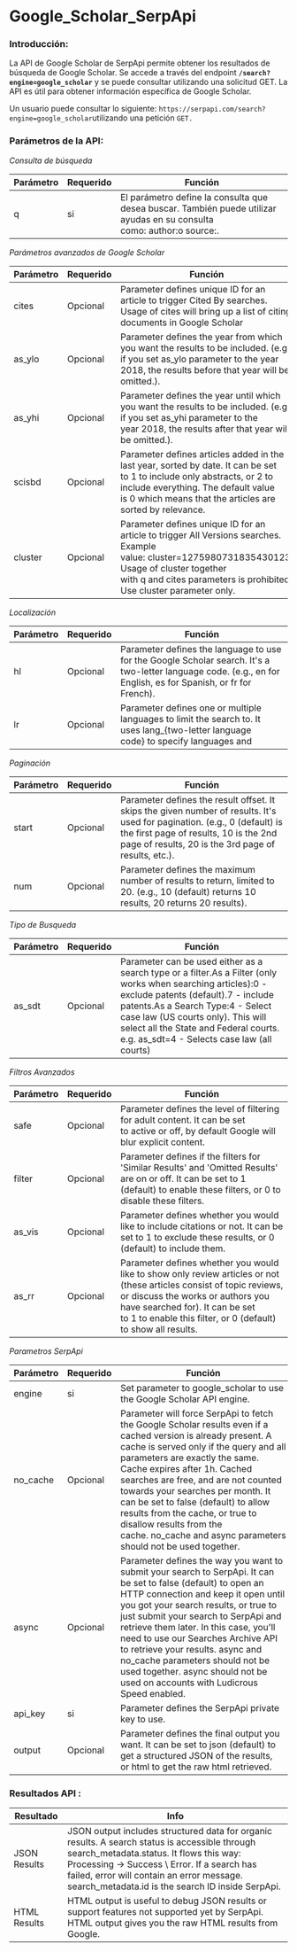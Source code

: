 # Google_Scholar_SerpApi

### **Introducción:**

La API de Google Scholar de SerpApi permite obtener los resultados de búsqueda de Google Scholar. Se accede a través del endpoint **`/search?engine=google_scholar`** y se puede consultar utilizando una solicitud GET. La API es útil para obtener información específica de Google Scholar.

Un usuario puede consultar lo siguiente: `https://serpapi.com/search?engine=google_scholar`utilizando una petición `GET.`

### **Parámetros de la API**:

*Consulta de búsqueda*

| Parámetro | Requerido | Función |
| --- | --- | --- |
| q | si | El parámetro define la consulta que desea buscar. También puede utilizar ayudas en su consulta como: author:o source:. |

*Parámetros avanzados de Google Scholar*

| Parámetro | Requerido | Función |
| --- | --- | --- |
| cites | Opcional | Parameter defines unique ID for an article to trigger Cited By searches. Usage of cites will bring up a list of citing documents in Google Scholar |
| as_ylo | Opcional | Parameter defines the year from which you want the results to be included. (e.g. if you set as_ylo parameter to the year 2018, the results before that year will be omitted.). |
| as_yhi | Opcional | Parameter defines the year until which you want the results to be included. (e.g. if you set as_yhi parameter to the year 2018, the results after that year will be omitted.). |
| scisbd | Opcional | Parameter defines articles added in the last year, sorted by date. It can be set to 1 to include only abstracts, or 2 to include everything. The default value is 0 which means that the articles are sorted by relevance. |
| cluster | Opcional | Parameter defines unique ID for an article to trigger All Versions searches. Example value: cluster=1275980731835430123. Usage of cluster together with q and cites parameters is prohibited. Use cluster parameter only. |

*Localización*

| Parámetro | Requerido | Función |
| --- | --- | --- |
| hl | Opcional | Parameter defines the language to use for the Google Scholar search. It's a two-letter language code. (e.g., en for English, es for Spanish, or fr for French). |
| lr | Opcional | Parameter defines one or multiple languages to limit the search to. It uses lang_{two-letter language code} to specify languages and | as a delimiter. (e.g., lang_fr|lang_de will only search French and German pages). |

*Paginación*

| Parámetro | Requerido | Función |
| --- | --- | --- |
| start | Opcional | Parameter defines the result offset. It skips the given number of results. It's used for pagination. (e.g., 0 (default) is the first page of results, 10 is the 2nd page of results, 20 is the 3rd page of results, etc.). |
| num | Opcional | Parameter defines the maximum number of results to return, limited to 20. (e.g., 10 (default) returns 10 results, 20 returns 20 results). |

*Tipo de Busqueda*

| Parámetro | Requerido | Función |
| --- | --- | --- |
| as_sdt | Opcional | Parameter can be used either as a search type or a filter.As a Filter (only works when searching articles):0 - exclude patents (default).7 - include patents.As a Search Type:4 - Select case law (US courts only). This will select all the State and Federal courts. e.g. as_sdt=4 - Selects case law (all courts) |

*Filtros Avanzados*

| Parámetro | Requerido | Función |
| --- | --- | --- |
| safe | Opcional | Parameter defines the level of filtering for adult content. It can be set to active or off, by default Google will blur explicit content. |
| filter | Opcional | Parameter defines if the filters for 'Similar Results' and 'Omitted Results' are on or off. It can be set to 1 (default) to enable these filters, or 0 to disable these filters. |
| as_vis | Opcional | Parameter defines whether you would like to include citations or not. It can be set to 1 to exclude these results, or 0 (default) to include them. |
| as_rr | Opcional | Parameter defines whether you would like to show only review articles or not (these articles consist of topic reviews, or discuss the works or authors you have searched for). It can be set to 1 to enable this filter, or 0 (default) to show all results. |

*Parametros SerpApi* 

| Parámetro | Requerido | Función |
| --- | --- | --- |
| engine | si | Set parameter to google_scholar to use the Google Scholar API engine. |
| no_cache | Opcional | Parameter will force SerpApi to fetch the Google Scholar results even if a cached version is already present. A cache is served only if the query and all parameters are exactly the same. Cache expires after 1h. Cached searches are free, and are not counted towards your searches per month. It can be set to false (default) to allow results from the cache, or true to disallow results from the cache. no_cache and async parameters should not be used together. |
| async | Opcional | Parameter defines the way you want to submit your search to SerpApi. It can be set to false (default) to open an HTTP connection and keep it open until you got your search results, or true to just submit your search to SerpApi and retrieve them later. In this case, you'll need to use our Searches Archive API to retrieve your results. async and no_cache parameters should not be used together. async should not be used on accounts with Ludicrous Speed enabled. |
| api_key | si | Parameter defines the SerpApi private key to use. |
| output | Opcional | Parameter defines the final output you want. It can be set to json (default) to get a structured JSON of the results, or html to get the raw html retrieved. |

### **Resultados API** :

| Resultado | Info |
| --- | --- |
| JSON Results | JSON output includes structured data for organic results. A search status is accessible through  search_metadata.status.  It flows this way:  Processing -> Success \\ Error.  If a search has failed, error will contain an error message.  search_metadata.id  is the search ID inside SerpApi. |
| HTML Results | HTML output is useful to debug JSON results or support features not supported yet by SerpApi. HTML output gives you the raw HTML results from Google. |

